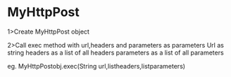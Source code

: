 MyHttpPost
==========
1>Create MyHttpPost object

2>Call exec method with url,headers and parameters as parameters
  Url as string
  headers as a list of all headers
  parameters as a list of all parameters
  
  eg.
  MyHttpPostobj.exec(String url,list<NameValuePair>headers,list<NameValuePair>parameters)

